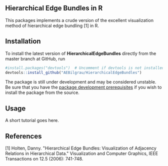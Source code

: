 
Hierarchical Edge Bundles in R
------------------------------

This packages implements a crude version of the excellent visualization method of hierarchical edge bundling [1] in R.

## Installation
To install the latest version of **HierarchicalEdgeBundles** directly from the master branch at GitHub, run 

```R
#install.packages("devtools")  # Uncomment if devtools is not installed
devtools::install_github("AEBilgrau/HierarchicalEdgeBundles")
```

The package is still under development and may be considered unstable. Be sure that you have the [package development prerequisites](http://www.rstudio.com/ide/docs/packages/prerequisites) if you wish to install the package from the source.

## Usage

A short tutorial goes here.

## References

  [1] Holten, Danny. "Hierarchical Edge Bundles: Visualization of Adjacency 
      Relations in Hierarchical Data." Visualization and Computer Graphics, 
      IEEE Transactions on 12.5 (2006): 741-748.
